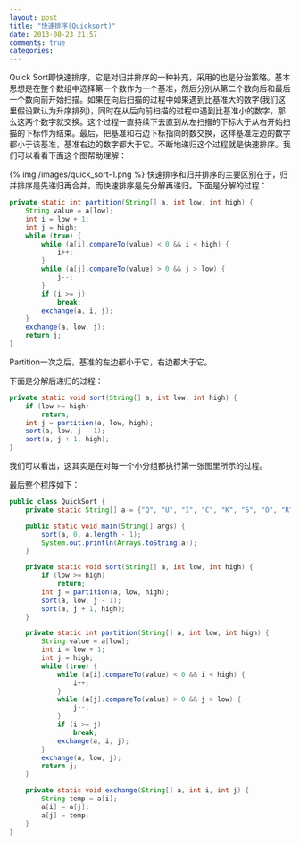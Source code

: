 ```yaml
---
layout: post
title: "快速排序(Quicksort)"
date: 2013-08-23 21:57
comments: true
categories: 
---
```

Quick Sort即快速排序，它是对归并排序的一种补充，采用的也是分治策略。基本思想是在整个数组中选择第一个数作为一个基准，然后分别从第二个数向后和最后一个数向前开始扫描。如果在向后扫描的过程中如果遇到比基准大的数字(我们这里假设默认为升序排列)，同时在从后向前扫描的过程中遇到比基准小的数字，那么这两个数字就交换。这个过程一直持续下去直到从左扫描的下标大于从右开始扫描的下标作为结束。最后，把基准和右边下标指向的数交换，这样基准左边的数字都小于该基准，基准右边的数字都大于它。不断地递归这个过程就是快速排序。我们可以看看下面这个图帮助理解：
<!-- more -->
{% img /images/quick_sort-1.png %}
快速排序和归并排序的主要区别在于，归并排序是先递归再合并，而快速排序是先分解再递归。下面是分解的过程：
``` java
private static int partition(String[] a, int low, int high) {
    String value = a[low];
    int i = low + 1;
    int j = high;
    while (true) {
        while (a[i].compareTo(value) < 0 && i < high) {
            i++;
        }
        while (a[j].compareTo(value) > 0 && j > low) {
            j--;
        }
        if (i >= j)
            break;
        exchange(a, i, j);
    }
    exchange(a, low, j);
    return j;
}
```
Partition一次之后，基准的左边都小于它，右边都大于它。

下面是分解后递归的过程：
``` java
private static void sort(String[] a, int low, int high) {
    if (low >= high)
        return;
    int j = partition(a, low, high);
    sort(a, low, j - 1);
    sort(a, j + 1, high);
}
```
我们可以看出，这其实是在对每一个小分组都执行第一张图里所示的过程。    

最后整个程序如下：
``` java
public class QuickSort {
    private static String[] a = {"Q", "U", "I", "C", "K", "S", "O", "R", "T"};

    public static void main(String[] args) {
        sort(a, 0, a.length - 1);
        System.out.println(Arrays.toString(a));
    }

    private static void sort(String[] a, int low, int high) {
        if (low >= high)
            return;
        int j = partition(a, low, high);
        sort(a, low, j - 1);
        sort(a, j + 1, high);
    }

    private static int partition(String[] a, int low, int high) {
        String value = a[low];
        int i = low + 1;
        int j = high;
        while (true) {
            while (a[i].compareTo(value) < 0 && i < high) {
                i++;
            }
            while (a[j].compareTo(value) > 0 && j > low) {
                j--;
            }
            if (i >= j)
                break;
            exchange(a, i, j);
        }
        exchange(a, low, j);
        return j;
    }

    private static void exchange(String[] a, int i, int j) {
        String temp = a[i];
        a[i] = a[j];
        a[j] = temp;
    }
}
```